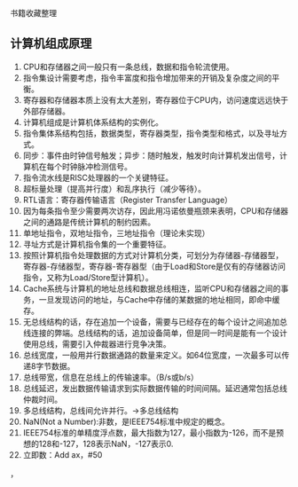 书籍收藏整理


## 计算机组成原理

1. CPU和存储器之间一般只有一条总线，数据和指令轮流使用。
2. 指令集设计需要考虑，指令丰富度和指令增加带来的开销及复杂度之间的平衡。
3. 寄存器和存储器本质上没有太大差别，寄存器位于CPU内，访问速度远远快于外部存储器。
4. 计算机组成是计算机体系结构的实例化。
5. 指令集体系结构包括，数据类型，寄存器类型，指令类型和格式，以及寻址方式。
6. 同步：事件由时钟信号触发；异步：随时触发，触发时向计算机发出信号，计算机在每个时钟脉冲检测信号。
7. 指令流水线是RISC处理器的一个关键特征。
8. 超标量处理（提高并行度）和乱序执行（减少等待）。
9. RTL语言：寄存器传输语言（Register Transfer Language）
10. 因为每条指令至少需要两次访存，因此用冯诺依曼瓶颈来表明，CPU和存储器之间的通路是传统计算机的制约因素。
11. 单地址指令，双地址指令，三地址指令（理论未实现）
12. 寻址方式是计算机指令集的一个重要特征。
13. 按照计算机指令处理数据的方式对计算机分类，可划分为存储器-存储器型，寄存器-存储器型，寄存器-寄存器型（由于Load和Store是仅有的存储器访问指令，又称为Load/Store型计算机）。
14. Cache系统与计算机的地址总线和数据总线相连，监听CPU和存储器之间的事务，一旦发现访问的地址，与Cache中存储的某数据的地址相同，即命中缓存。
15. 无总线结构的话，存在追加一个设备，需要与已经存在的每个设计之间追加总线连接的弊端。总线结构的话，追加设备简单，但是同一时间是能有一个设计使用总线，需要引入仲裁器进行竞争决策。
16. 总线宽度，一般用并行数据通路的数量来定义。如64位宽度，一次最多可以传递8字节数据。
17. 总线带宽，信息在总线上的传输速率。（B/s或b/s）
18. 总线延迟，发出数据传输请求到实际数据传输的时间间隔。延迟通常包括总线仲裁时间。
19. 多总线结构，总线间允许并行。→多总线结构
20. NaN(Not a Number):非数，是IEEE754标准中规定的概念。
21. IEEE754标准的单精度浮点数，最大指数为127，最小指数为-126，而不是预想的128和-127，128表示NaN，-127表示0.
22. 立即数：Add ax，#50

，

